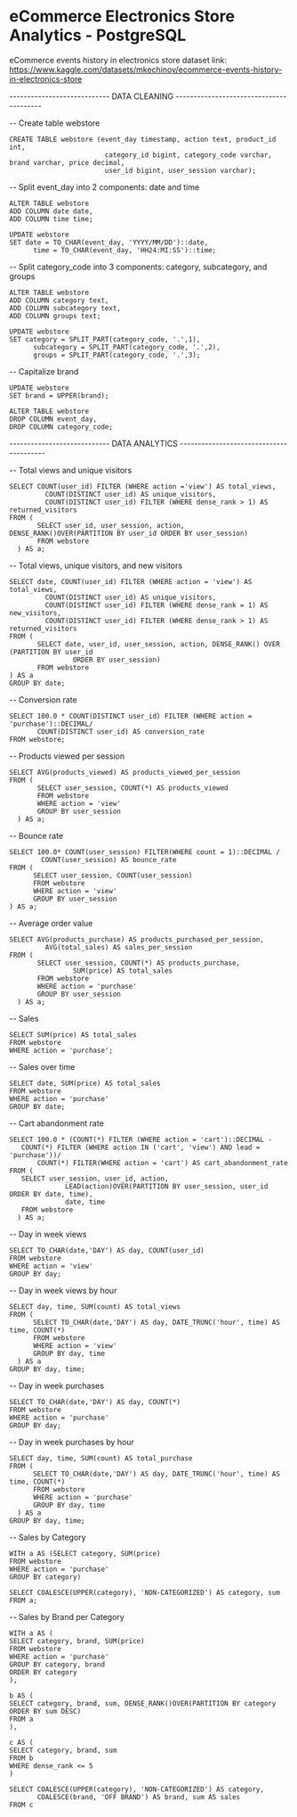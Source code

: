 # eCommerce Electronics Store Analytics - PostgreSQL
eCommerce events history in electronics store dataset link: https://www.kaggle.com/datasets/mkechinov/ecommerce-events-history-in-electronics-store

---------------------------- DATA CLEANING ----------------------------------------

-- Create table webstore

    CREATE TABLE webstore (event_day timestamp, action text, product_id int,
	                        category_id bigint, category_code varchar, brand varchar, price decimal, 
	                        user_id bigint, user_session varchar);
                         
-- Split event_day into 2 components: date and time

    ALTER TABLE webstore
    ADD COLUMN date date,
    ADD COLUMN time time;

    UPDATE webstore
    SET date = TO_CHAR(event_day, 'YYYY/MM/DD')::date,
	      time = TO_CHAR(event_day, 'HH24:MI:SS')::time;
       
-- Split category_code into 3 components: category, subcategory, and groups

    ALTER TABLE webstore
    ADD COLUMN category text,
    ADD COLUMN subcategory text,
    ADD COLUMN groups text;

    UPDATE webstore
    SET category = SPLIT_PART(category_code, '.',1),
	      subcategory = SPLIT_PART(category_code, '.',2),
	      groups = SPLIT_PART(category_code, '.',3);
       
-- Capitalize brand

    UPDATE webstore
    SET brand = UPPER(brand);

    ALTER TABLE webstore
    DROP COLUMN event_day,
    DROP COLUMN category_code;

---------------------------- DATA ANALYTICS ----------------------------------------

-- Total views and unique visitors

    SELECT COUNT(user_id) FILTER (WHERE action ='view') AS total_views,
	         COUNT(DISTINCT user_id) AS unique_visitors,
	         COUNT(DISTINCT user_id) FILTER (WHERE dense_rank > 1) AS returned_visitors
    FROM (
           SELECT user_id, user_session, action, DENSE_RANK()OVER(PARTITION BY user_id ORDER BY user_session)
           FROM webstore
	  ) AS a;
   
-- Total views, unique visitors, and new visitors

    SELECT date, COUNT(user_id) FILTER (WHERE action = 'view') AS total_views, 
	         COUNT(DISTINCT user_id) AS unique_visitors,
	         COUNT(DISTINCT user_id) FILTER (WHERE dense_rank = 1) AS new_visitors,
	         COUNT(DISTINCT user_id) FILTER (WHERE dense_rank > 1) AS returned_visitors
    FROM (
           SELECT date, user_id, user_session, action, DENSE_RANK() OVER (PARTITION BY user_id 
	                ORDER BY user_session)
           FROM webstore
    ) AS a
    GROUP BY date;
    
-- Conversion rate

    SELECT 100.0 * COUNT(DISTINCT user_id) FILTER (WHERE action = 'purchase')::DECIMAL/
           COUNT(DISTINCT user_id) AS conversion_rate
    FROM webstore;
    
-- Products viewed per session

    SELECT AVG(products_viewed) AS products_viewed_per_session
    FROM (
           SELECT user_session, COUNT(*) AS products_viewed
           FROM webstore
           WHERE action = 'view'
           GROUP BY user_session
	  ) AS a;
   
-- Bounce rate

    SELECT 100.0* COUNT(user_session) FILTER(WHERE count = 1)::DECIMAL / 
	        COUNT(user_session) AS bounce_rate
    FROM (
          SELECT user_session, COUNT(user_session)
          FROM webstore
          WHERE action = 'view'
          GROUP BY user_session
    ) AS a;
    
-- Average order value

    SELECT AVG(products_purchase) AS products_purchased_per_session,
	         AVG(total_sales) AS sales_per_session
    FROM (
           SELECT user_session, COUNT(*) AS products_purchase, 
	                SUM(price) AS total_sales
           FROM webstore
           WHERE action = 'purchase'
           GROUP BY user_session
	  ) AS a;
   
-- Sales

    SELECT SUM(price) AS total_sales
    FROM webstore
    WHERE action = 'purchase';
    
-- Sales over time

    SELECT date, SUM(price) AS total_sales
    FROM webstore
    WHERE action = 'purchase'
    GROUP BY date;
    
-- Cart abandonment rate

    SELECT 100.0 * (COUNT(*) FILTER (WHERE action = 'cart')::DECIMAL -
	   COUNT(*) FILTER (WHERE action IN ('cart', 'view') AND lead = 'purchase'))/
           COUNT(*) FILTER(WHERE action = 'cart') AS cart_abandonment_rate
    FROM (
	   SELECT user_session, user_id, action, 
                  LEAD(action)OVER(PARTITION BY user_session, user_id ORDER BY date, time), 
                  date, time
	   FROM webstore
	  ) AS a;
   
-- Day in week views

    SELECT TO_CHAR(date,'DAY') AS day, COUNT(user_id)
    FROM webstore
    WHERE action = 'view'
    GROUP BY day;
    
-- Day in week views by hour

    SELECT day, time, SUM(count) AS total_views
    FROM (
          SELECT TO_CHAR(date,'DAY') AS day, DATE_TRUNC('hour', time) AS time, COUNT(*)
          FROM webstore
          WHERE action = 'view'
          GROUP BY day, time
	  ) AS a
    GROUP BY day, time;
    
-- Day in week purchases

    SELECT TO_CHAR(date,'DAY') AS day, COUNT(*)
    FROM webstore
    WHERE action = 'purchase'
    GROUP BY day;
    
-- Day in week purchases by hour

    SELECT day, time, SUM(count) AS total_purchase
    FROM (
          SELECT TO_CHAR(date,'DAY') AS day, DATE_TRUNC('hour', time) AS time, COUNT(*)
          FROM webstore
          WHERE action = 'purchase'
          GROUP BY day, time
	  ) AS a
    GROUP BY day, time;

-- Sales by Category

	WITH a AS (SELECT category, SUM(price)
	FROM webstore
	WHERE action = 'purchase'
	GROUP BY category)
	
	SELECT COALESCE(UPPER(category), 'NON-CATEGORIZED') AS category, sum
	FROM a;
-- Sales by Brand per Category

	WITH a AS (
 	SELECT category, brand, SUM(price)
	FROM webstore
	WHERE action = 'purchase'
	GROUP BY category, brand
	ORDER BY category
 	),

	b AS (
 	SELECT category, brand, sum, DENSE_RANK()OVER(PARTITION BY category ORDER BY sum DESC)
	FROM a
 	),

	c AS (
 	SELECT category, brand, sum
	FROM b
	WHERE dense_rank <= 5
 	)

	SELECT COALESCE(UPPER(category), 'NON-CATEGORIZED') AS category, 
	       COALESCE(brand, 'OFF BRAND') AS brand, sum AS sales
	FROM c
